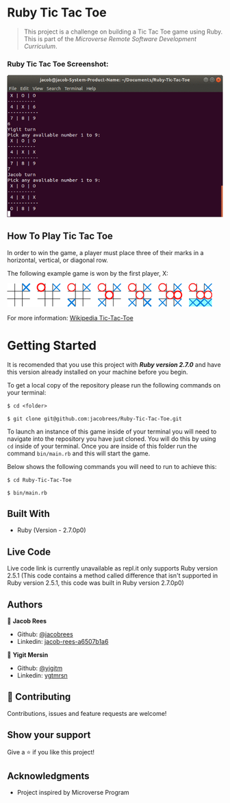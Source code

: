 # Ruby Tic Tac Toe

> This project is a challenge on building a Tic Tac Toe game using Ruby. This is part of the _Microverse Remote Software Development Curriculum_.

### Ruby Tic Tac Toe Screenshot:

![](screenshot/screenshot.gif)

## How To Play Tic Tac Toe

In order to win the game, a player must place three of their marks in a horizontal, vertical, or diagonal row.

The following example game is won by the first player, X:

![](screenshot/screenshot_2.png)

For more information: [Wikipedia Tic-Tac-Toe](https://en.wikipedia.org/wiki/Tic-tac-toe)

# Getting Started
It is recomended that you use this project with ***Ruby version 2.7.0*** and have this version already installed on your machine before you begin.

To get a local copy of the repository please run the following commands on your terminal:

```
$ cd <folder>
```

```
$ git clone git@github.com:jacobrees/Ruby-Tic-Tac-Toe.git
```

To launch an instance of this game inside of your terminal you will need to navigate into the repository you have just cloned. You will do this by using `cd` inside of your terminal. Once you are inside of this folder run the command `bin/main.rb` and this will start the game. 

Below shows the following commands you will need to run to achieve this:

```
$ cd Ruby-Tic-Tac-Toe
```

```
$ bin/main.rb
```

## Built With

- Ruby (Version - 2.7.0p0)

## Live Code

Live code link is currently unavailable as repl.it only supports Ruby version 2.5.1 (This code contains a method called difference that isn't supported in Ruby version 2.5.1, this code was built in Ruby version 2.7.0p0)

## Authors

👤 **Jacob Rees**

- Github: [@jacobrees](https://github.com/jacobrees)
- Linkedin: [jacob-rees-a6507b1a6](https://www.linkedin.com/in/jacob-rees-a6507b1a6/)

👤 **Yigit Mersin**

- Github: [@yigitm](https://github.com/yigitm)
- Linkedin: [ygtmrsn](https://www.linkedin.com/in/yigitmersin)

## 🤝 Contributing

Contributions, issues and feature requests are welcome!

## Show your support

Give a ⭐️ if you like this project!

## Acknowledgments

- Project inspired by Microverse Program
